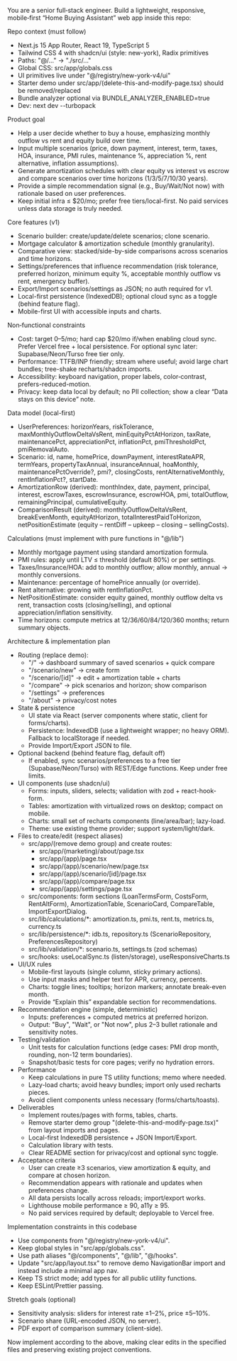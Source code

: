 You are a senior full‑stack engineer. Build a lightweight, responsive, mobile‑first “Home Buying Assistant” web app inside this repo:

Repo context (must follow)

- Next.js 15 App Router, React 19, TypeScript 5
- Tailwind CSS 4 with shadcn/ui (style: new-york), Radix primitives
- Paths: "@/..." → "./src/..."
- Global CSS: src/app/globals.css
- UI primitives live under "@/registry/new-york-v4/ui"
- Starter demo under src/app/(delete-this-and-modify-page.tsx) should be removed/replaced
- Bundle analyzer optional via BUNDLE_ANALYZER_ENABLED=true
- Dev: next dev --turbopack

Product goal

- Help a user decide whether to buy a house, emphasizing monthly outflow vs rent and equity build over time.
- Input multiple scenarios (price, down payment, interest, term, taxes, HOA, insurance, PMI rules, maintenance %, appreciation %, rent alternative, inflation assumptions).
- Generate amortization schedules with clear equity vs interest vs escrow and compare scenarios over time horizons (1/3/5/7/10/30 years).
- Provide a simple recommendation signal (e.g., Buy/Wait/Not now) with rationale based on user preferences.
- Keep initial infra ≤ $20/mo; prefer free tiers/local-first. No paid services unless data storage is truly needed.

Core features (v1)

- Scenario builder: create/update/delete scenarios; clone scenario.
- Mortgage calculator & amortization schedule (monthly granularity).
- Comparative view: stacked/side-by-side comparisons across scenarios and time horizons.
- Settings/preferences that influence recommendation (risk tolerance, preferred horizon, minimum equity %, acceptable monthly outflow vs rent, emergency buffer).
- Export/Import scenarios/settings as JSON; no auth required for v1.
- Local-first persistence (IndexedDB); optional cloud sync as a toggle (behind feature flag).
- Mobile-first UI with accessible inputs and charts.

Non‑functional constraints

- Cost: target $0–$5/mo; hard cap $20/mo if/when enabling cloud sync. Prefer Vercel free + local persistence. For optional sync later: Supabase/Neon/Turso free tier only.
- Performance: TTFB/INP friendly; stream where useful; avoid large chart bundles; tree-shake recharts/shadcn imports.
- Accessibility: keyboard navigation, proper labels, color‑contrast, prefers-reduced-motion.
- Privacy: keep data local by default; no PII collection; show a clear “Data stays on this device” note.

Data model (local-first)

- UserPreferences: horizonYears, riskTolerance, maxMonthlyOutflowDeltaVsRent, minEquityPctAtHorizon, taxRate, maintenancePct, appreciationPct, inflationPct, pmiThresholdPct, pmiRemovalAuto.
- Scenario: id, name, homePrice, downPayment, interestRateAPR, termYears, propertyTaxAnnual, insuranceAnnual, hoaMonthly, maintenancePctOverride?, pmi?, closingCosts, rentAlternativeMonthly, rentInflationPct?, startDate.
- AmortizationRow (derived): monthIndex, date, payment, principal, interest, escrowTaxes, escrowInsurance, escrowHOA, pmi, totalOutflow, remainingPrincipal, cumulativeEquity.
- ComparisonResult (derived): monthlyOutflowDeltaVsRent, breakEvenMonth, equityAtHorizon, totalInterestPaidToHorizon, netPositionEstimate (equity – rentDiff – upkeep – closing – sellingCosts).

Calculations (must implement with pure functions in "@/lib")

- Monthly mortgage payment using standard amortization formula.
- PMI rules: apply until LTV ≤ threshold (default 80%) or per settings.
- Taxes/Insurance/HOA: add to monthly outflow; allow monthly, annual → monthly conversions.
- Maintenance: percentage of homePrice annually (or override).
- Rent alternative: growing with rentInflationPct.
- NetPositionEstimate: consider equity gained, monthly outflow delta vs rent, transaction costs (closing/selling), and optional appreciation/inflation sensitivity.
- Time horizons: compute metrics at 12/36/60/84/120/360 months; return summary objects.

Architecture & implementation plan

- Routing (replace demo):
    - "/" → dashboard summary of saved scenarios + quick compare
    - "/scenario/new" → create form
    - "/scenario/[id]" → edit + amortization table + charts
    - "/compare" → pick scenarios and horizon; show comparison
    - "/settings" → preferences
    - "/about" → privacy/cost notes
- State & persistence
    - UI state via React (server components where static, client for forms/charts).
    - Persistence: IndexedDB (use a lightweight wrapper; no heavy ORM). Fallback to localStorage if needed.
    - Provide Import/Export JSON to file.
- Optional backend (behind feature flag, default off)
    - If enabled, sync scenarios/preferences to a free tier (Supabase/Neon/Turso) with REST/Edge functions. Keep under free limits.
- UI components (use shadcn/ui)
    - Forms: inputs, sliders, selects; validation with zod + react-hook-form.
    - Tables: amortization with virtualized rows on desktop; compact on mobile.
    - Charts: small set of recharts components (line/area/bar); lazy-load.
    - Theme: use existing theme provider; support system/light/dark.
- Files to create/edit (respect aliases)
    - src/app/(remove demo group) and create routes:
        - src/app/(marketing)/about/page.tsx
        - src/app/(app)/page.tsx
        - src/app/(app)/scenario/new/page.tsx
        - src/app/(app)/scenario/[id]/page.tsx
        - src/app/(app)/compare/page.tsx
        - src/app/(app)/settings/page.tsx
    - src/components: form sections (LoanTermsForm, CostsForm, RentAltForm), AmortizationTable, ScenarioCard, CompareTable, ImportExportDialog.
    - src/lib/calculations/\*: amortization.ts, pmi.ts, rent.ts, metrics.ts, currency.ts
    - src/lib/persistence/\*: idb.ts, repository.ts (ScenarioRepository, PreferencesRepository)
    - src/lib/validation/\*: scenario.ts, settings.ts (zod schemas)
    - src/hooks: useLocalSync.ts (listen/storage), useResponsiveCharts.ts
- UI/UX rules
    - Mobile-first layouts (single column, sticky primary actions).
    - Use input masks and helper text for APR, currency, percents.
    - Charts: toggle lines; tooltips; horizon markers; annotate break-even month.
    - Provide “Explain this” expandable section for recommendations.
- Recommendation engine (simple, deterministic)
    - Inputs: preferences + computed metrics at preferred horizon.
    - Output: "Buy", "Wait", or "Not now", plus 2–3 bullet rationale and sensitivity notes.
- Testing/validation
    - Unit tests for calculation functions (edge cases: PMI drop month, rounding, non-12 term boundaries).
    - Snapshot/basic tests for core pages; verify no hydration errors.
- Performance
    - Keep calculations in pure TS utility functions; memo where needed.
    - Lazy-load charts; avoid heavy bundles; import only used recharts pieces.
    - Avoid client components unless necessary (forms/charts/toasts).
- Deliverables
    - Implement routes/pages with forms, tables, charts.
    - Remove starter demo group "(delete-this-and-modify-page.tsx)" from layout imports and pages.
    - Local-first IndexedDB persistence + JSON Import/Export.
    - Calculation library with tests.
    - Clear README section for privacy/cost and optional sync toggle.
- Acceptance criteria
    - User can create ≥3 scenarios, view amortization & equity, and compare at chosen horizon.
    - Recommendation appears with rationale and updates when preferences change.
    - All data persists locally across reloads; import/export works.
    - Lighthouse mobile performance ≥ 90, a11y ≥ 95.
    - No paid services required by default; deployable to Vercel free.

Implementation constraints in this codebase

- Use components from "@/registry/new-york-v4/ui".
- Keep global styles in "src/app/globals.css".
- Use path aliases "@/components", "@/lib", "@/hooks".
- Update "src/app/layout.tsx" to remove demo NavigationBar import and instead include a minimal app nav.
- Keep TS strict mode; add types for all public utility functions.
- Keep ESLint/Prettier passing.

Stretch goals (optional)

- Sensitivity analysis: sliders for interest rate ±1–2%, price ±5–10%.
- Scenario share (URL-encoded JSON, no server).
- PDF export of comparison summary (client-side).

Now implement according to the above, making clear edits in the specified files and preserving existing project conventions.
